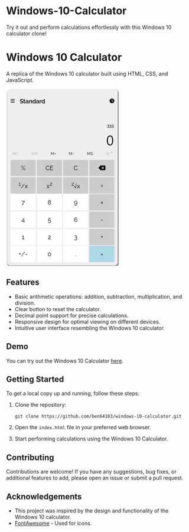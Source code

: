 # Windows-10-Calculator
Try it out and perform calculations effortlessly with this Windows 10 calculator clone!
# Windows 10 Calculator

A replica of the Windows 10 calculator built using HTML, CSS, and JavaScript.

![Calculator Screenshot](img/calculator.png)

## Features

- Basic arithmetic operations: addition, subtraction, multiplication, and division.
- Clear button to reset the calculator.
- Decimal point support for precise calculations.
- Responsive design for optimal viewing on different devices.
- Intuitive user interface resembling the Windows 10 calculator.

## Demo

You can try out the Windows 10 Calculator [here](https://your-calculator-url.com).

## Getting Started

To get a local copy up and running, follow these steps:

1. Clone the repository: 
   ```
   git clone https://github.com/ben64103/windows-10-calculator.git
   ```

2. Open the `index.html` file in your preferred web browser.

3. Start performing calculations using the Windows 10 Calculator.

## Contributing

Contributions are welcome! If you have any suggestions, bug fixes, or additional features to add, please open an issue or submit a pull request. 

## Acknowledgements

- This project was inspired by the design and functionality of the Windows 10 calculator.
- [FontAwesome](https://fontawesome.com) - Used for icons.



